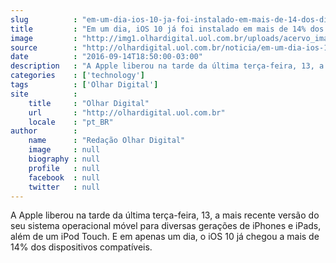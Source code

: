 ```yaml
---
slug          : "em-um-dia-ios-10-ja-foi-instalado-em-mais-de-14-dos-dispositivos-da-apple"
title         : "Em um dia, iOS 10 já foi instalado em mais de 14% dos dispositivos da Apple"
image         : "http://img1.olhardigital.uol.com.br/uploads/acervo_imagens/2016/09/20160914184703_660_420.jpg"
source        : "http://olhardigital.uol.com.br/noticia/em-um-dia-ios-10-ja-foi-instalado-em-mais-de-14-dos-dispositivos-da-apple/62161"
date          : "2016-09-14T18:50:00-03:00"
description   : "A Apple liberou na tarde da última terça-feira, 13, a mais recente versão do seu sistema operacional móvel para diversas gerações de iPhones e iPads, além de um iPod Touch. E em apenas um dia, o iOS 10 já chegou a mais de 14% dos dispositivos compatíveis."
categories    : ['technology']
tags          : ['Olhar Digital']
site          :
    title     : "Olhar Digital"
    url       : "http://olhardigital.uol.com.br"
    locale    : "pt_BR"
author        :
    name      : "Redação Olhar Digital"
    image     : null
    biography : null
    profile   : null
    facebook  : null
    twitter   : null
---
```


A Apple liberou na tarde da última terça-feira, 13, a mais recente versão do seu sistema operacional móvel para diversas gerações de iPhones e iPads, além de um iPod Touch. E em apenas um dia, o iOS 10 já chegou a mais de 14% dos dispositivos compatíveis.
